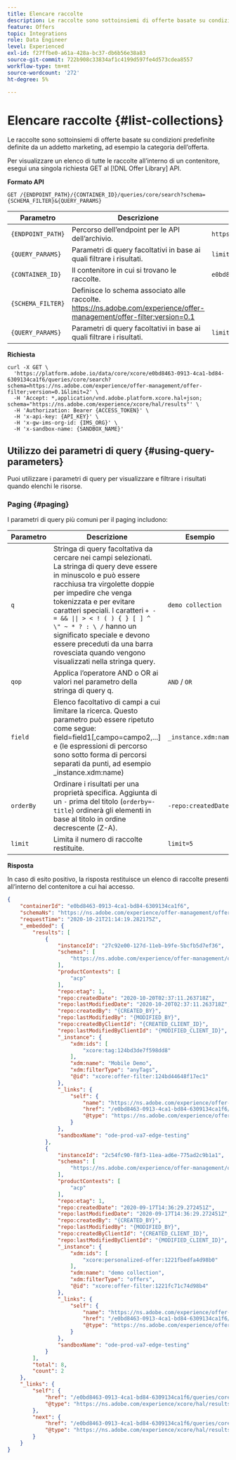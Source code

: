 ```yaml
---
title: Elencare raccolte
description: Le raccolte sono sottoinsiemi di offerte basate su condizioni predefinite definite da un addetto marketing, ad esempio la categoria dell’offerta.
feature: Offers
topic: Integrations
role: Data Engineer
level: Experienced
exl-id: f27ffbe0-a61a-428a-bc37-db6b56e38a83
source-git-commit: 722b908c33834af1c4199d597fe4d573cdea8557
workflow-type: tm+mt
source-wordcount: '272'
ht-degree: 5%

---
```



# Elencare raccolte {#list-collections}

Le raccolte sono sottoinsiemi di offerte basate su condizioni predefinite definite da un addetto marketing, ad esempio la categoria dell’offerta.

Per visualizzare un elenco di tutte le raccolte all’interno di un contenitore, esegui una singola richiesta GET al [!DNL Offer Library] API.

**Formato API**

```http
GET /{ENDPOINT_PATH}/{CONTAINER_ID}/queries/core/search?schema={SCHEMA_FILTER}&{QUERY_PARAMS}
```

| Parametro | Descrizione | Esempio |
| --------- | ----------- | ------- |
| `{ENDPOINT_PATH}` | Percorso dell’endpoint per le API dell’archivio. | `https://platform.adobe.io/data/core/xcore/` |
| `{QUERY_PARAMS}` | Parametri di query facoltativi in base ai quali filtrare i risultati. | `limit=2` |
| `{CONTAINER_ID}` | Il contenitore in cui si trovano le raccolte. | `e0bd8463-0913-4ca1-bd84-6309134ca1f6` |
| `{SCHEMA_FILTER}` | Definisce lo schema associato alle raccolte. <https://ns.adobe.com/experience/offer-management/offer-filter;version=0.1> |
| `{QUERY_PARAMS}` | Parametri di query facoltativi in base ai quali filtrare i risultati. | `limit=1` |

**Richiesta**

```shell
curl -X GET \
  'https://platform.adobe.io/data/core/xcore/e0bd8463-0913-4ca1-bd84-6309134ca1f6/queries/core/search?schema=https://ns.adobe.com/experience/offer-management/offer-filter;version=0.1&limit=2' \
  -H 'Accept: *,application/vnd.adobe.platform.xcore.hal+json; schema="https://ns.adobe.com/experience/xcore/hal/results"' \
  -H 'Authorization: Bearer {ACCESS_TOKEN}' \
  -H 'x-api-key: {API_KEY}' \
  -H 'x-gw-ims-org-id: {IMS_ORG}' \
  -H 'x-sandbox-name: {SANDBOX_NAME}'
```

## Utilizzo dei parametri di query {#using-query-parameters}

Puoi utilizzare i parametri di query per visualizzare e filtrare i risultati quando elenchi le risorse.

### Paging {#paging}

I parametri di query più comuni per il paging includono:

| Parametro | Descrizione | Esempio |
| --------- | ----------- | ------- |
| `q` | Stringa di query facoltativa da cercare nei campi selezionati. La stringa di query deve essere in minuscolo e può essere racchiusa tra virgolette doppie per impedire che venga tokenizzata e per evitare caratteri speciali. I caratteri `+ - = && \|\| > < ! ( ) { } [ ] ^ \" ~ * ? : \ /` hanno un significato speciale e devono essere preceduti da una barra rovesciata quando vengono visualizzati nella stringa query. | `demo collection` |
| `qop` | Applica l’operatore AND o OR ai valori nel parametro della stringa di query q. | `AND` / `OR` |
| `field` | Elenco facoltativo di campi a cui limitare la ricerca. Questo parametro può essere ripetuto come segue: field=field1[,campo=campo2,...] e (le espressioni di percorso sono sotto forma di percorsi separati da punti, ad esempio _instance.xdm:name) | `_instance.xdm:name` |
| `orderBy` | Ordinare i risultati per una proprietà specifica. Aggiunta di un `-` prima del titolo (`orderby=-title`) ordinerà gli elementi in base al titolo in ordine decrescente (Z-A). | `-repo:createdDate` |
| `limit` | Limita il numero di raccolte restituite. | `limit=5` |

**Risposta**

In caso di esito positivo, la risposta restituisce un elenco di raccolte presenti all’interno del contenitore a cui hai accesso.

```json
{
    "containerId": "e0bd8463-0913-4ca1-bd84-6309134ca1f6",
    "schemaNs": "https://ns.adobe.com/experience/offer-management/offer-filter;version=0.1",
    "requestTime": "2020-10-21T21:14:19.282175Z",
    "_embedded": {
        "results": [
            {
                "instanceId": "27c92e00-127d-11eb-b9fe-5bcfb5d7ef36",
                "schemas": [
                    "https://ns.adobe.com/experience/offer-management/offer-filter;version=0.3"
                ],
                "productContexts": [
                    "acp"
                ],
                "repo:etag": 1,
                "repo:createdDate": "2020-10-20T02:37:11.263718Z",
                "repo:lastModifiedDate": "2020-10-20T02:37:11.263718Z",
                "repo:createdBy": "{CREATED_BY}",
                "repo:lastModifiedBy": "{MODIFIED_BY}",
                "repo:createdByClientId": "{CREATED_CLIENT_ID}",
                "repo:lastModifiedByClientId": "{MODIFIED_CLIENT_ID}",
                "_instance": {
                    "xdm:ids": [
                        "xcore:tag:124bd3de7f598dd8"
                    ],
                    "xdm:name": "Mobile Demo",
                    "xdm:filterType": "anyTags",
                    "@id": "xcore:offer-filter:124bd44648f17ec1"
                },
                "_links": {
                    "self": {
                        "name": "https://ns.adobe.com/experience/offer-management/offer-filter;version=0.3#27c92e00-127d-11eb-b9fe-5bcfb5d7ef36",
                        "href": "/e0bd8463-0913-4ca1-bd84-6309134ca1f6/instances/27c92e00-127d-11eb-b9fe-5bcfb5d7ef36",
                        "@type": "https://ns.adobe.com/experience/offer-management/offer-filter;version=0.3"
                    }
                },
                "sandboxName": "ode-prod-va7-edge-testing"
            },
            {
                "instanceId": "2c54fc90-f8f3-11ea-ad6e-775ad2c9b1a1",
                "schemas": [
                    "https://ns.adobe.com/experience/offer-management/offer-filter;version=0.3"
                ],
                "productContexts": [
                    "acp"
                ],
                "repo:etag": 1,
                "repo:createdDate": "2020-09-17T14:36:29.272451Z",
                "repo:lastModifiedDate": "2020-09-17T14:36:29.272451Z",
                "repo:createdBy": "{CREATED_BY}",
                "repo:lastModifiedBy": "{MODIFIED_BY}",
                "repo:createdByClientId": "{CREATED_CLIENT_ID}",
                "repo:lastModifiedByClientId": "{MODIFIED_CLIENT_ID}",
                "_instance": {
                    "xdm:ids": [
                        "xcore:personalized-offer:1221fbedfa4d98b0"
                    ],
                    "xdm:name": "demo collection",
                    "xdm:filterType": "offers",
                    "@id": "xcore:offer-filter:1221fc71c74d98b4"
                },
                "_links": {
                    "self": {
                        "name": "https://ns.adobe.com/experience/offer-management/offer-filter;version=0.3#2c54fc90-f8f3-11ea-ad6e-775ad2c9b1a1",
                        "href": "/e0bd8463-0913-4ca1-bd84-6309134ca1f6/instances/2c54fc90-f8f3-11ea-ad6e-775ad2c9b1a1",
                        "@type": "https://ns.adobe.com/experience/offer-management/offer-filter;version=0.3"
                    }
                },
                "sandboxName": "ode-prod-va7-edge-testing"
            }
        ],
        "total": 8,
        "count": 2
    },
    "_links": {
        "self": {
            "href": "/e0bd8463-0913-4ca1-bd84-6309134ca1f6/queries/core/search?schema=https://ns.adobe.com/experience/offer-management/offer-filter;version=0.1&limit=2",
            "@type": "https://ns.adobe.com/experience/xcore/hal/results"
        },
        "next": {
            "href": "/e0bd8463-0913-4ca1-bd84-6309134ca1f6/queries/core/search?start=2c54fc90-f8f3-11ea-ad6e-775ad2c9b1a1&orderby=instanceId&schema=https://ns.adobe.com/experience/offer-management/offer-filter;version=0.1&limit=2",
            "@type": "https://ns.adobe.com/experience/xcore/hal/results"
        }
    }
}
```
